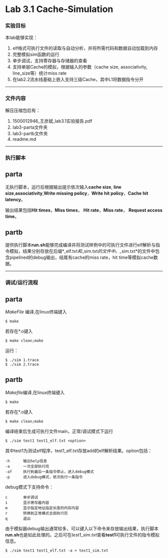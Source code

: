 # Lab 3.1 Cache-Simulation

### 实验目标
本lab能够实现：

1. elf格式可执行文件的读取与自动分析，并将所需代码和数据自动加载到内存
2. 完整模拟sim函数的运行
3. 单步调试，支持寄存器与存储器的查看
4. 支持单层Cache的模拟，根据输入的参数（cache size, associativity, line_size等）统计miss rate
5. 在lab2.2流水线基础上嵌入支持三级Cache，其中L1将数据指令分开

*****************
### 文件内容
解压压缩包后有：

1. 1500012946\_王彦斌\_lab3.1实验报告.pdf
2. lab3-parta文件夹
3. lab3-partb文件夹
4. readme.md

****************
### 执行脚本
## parta
无执行脚本，运行后根据输出提示依次输入**cache size**, **line size**,**associativity**,**Write missing policy**，**Write hit policy**，**Cache hit latency**。

输出结果包括**Hit times**，**Miss times**， **Hit rate**，**Miss rate**， 
**Request access time**。
## partb
提供执行脚本**run.sh**能够完成编译并将测试样例中的可执行文件进行elf解析与指令模拟，结果分别存放在后缀*_elf.txt*和*_sim.txt*的文件中。*_sim.txt*的文件中包含pipelined的debug输出，结尾有cache的miss rate，hit time等模拟cache数据。
**************
### 调试/运行流程
## parta
*MakeFile* 编译,在linux终端键入

```
$ make
```

若存在*.o键入

```
$ make clean;make
```

运行：

```
$ ./sim 1.trace
$ ./sim 2.trace
```

## partb
*Makefile*编译,在linux终端键入

```
$ make
```
若存在*.o键入

```
$ make clean;make
```

编译结束后生成可执行文件main，正常/调试模式下运行

```
$ ./sim test1 test1_elf.txt <option>
``` 
其中test1为测试elf程序，test1_elf.txt存放add的elf解析结果。option包括：

```
-h		输出help信息
-a  	一次全部执行完
-af  	执行到最后一条指令停止，进入debug模式
-p   	进入debug模式，依次执行一条指令
```
debug模式下支持命令：

```
c		单步调试
i		显示寄存器内容
m		显示指定地址指定长度的内存内容
r		转换到正常模式全部执行完
q		退出

```
由于模拟器debug输出通常较多，可以键入以下命令来存放输出结果，执行脚本**run.sh**也是如此处理的。之后可在*test1_sim.txt*查看**test1**可执行文件的指令模拟信息。

```
$ ./sim test1 test1_elf.txt -a > test1_sim.txt
```
